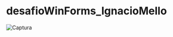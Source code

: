 # desafioWinForms_IgnacioMello
![Captura](https://user-images.githubusercontent.com/81387670/140422580-b466d878-89e9-452d-b324-d71c213cc92a.PNG)
